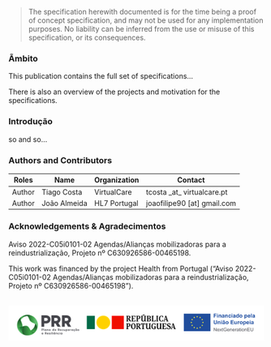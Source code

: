   <blockquote class="stu-note">
    <p>The specification herewith documented is for the time being a proof of concept specification, and may not be used for any implementation purposes. 
    No liability can be inferred from the use or misuse of this specification, or its consequences.</p>
  </blockquote>


### Ãmbito

This publication contains the full set of specifications...

There is also an overview of the projects and motivation for the specifications.

### Introdução

so and so...

### Authors and Contributors

<table>
<thead>
<tr class="header">
<th>Roles</th>
<th>Name</th>
<th>Organization</th>
<th>Contact</th>
</tr>
</thead>
<tbody>
<tr class="odd">
<td>Author</td>
<td>Tiago Costa</td>
<td>VirtualCare</td>
<td>tcosta _at_ virtualcare.pt</td>
</tr>
<tr class="even">
<td>Author</td>
<td>João Almeida</td>
<td>HL7 Portugal</td>
<td>joaofilipe90 [at] gmail.com</td>
</tbody>
</table>

### Acknowledgements & Agradecimentos

Aviso 2022-C05i0101-02 Agendas/Alianças mobilizadoras para a reindustrialização,  Projeto nº C630926586-00465198. 

This work was financed by the project Health from Portugal (“Aviso 2022-C05i0101-02 Agendas/Alianças mobilizadoras para a reindustrialização,  Projeto nº C630926586-00465198”). 

<br>
<img src="funding.png" alt="An overview of access to resources"/>
<br clear="all"/>